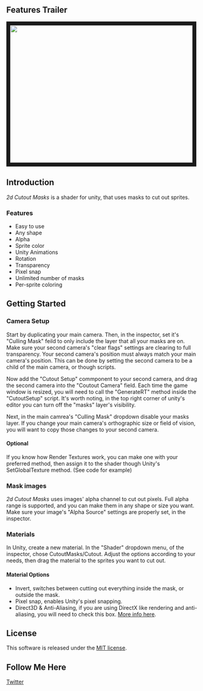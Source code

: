 ## Features Trailer
<a href="http://www.youtube.com/watch?feature=player_embedded&v=VUusYgx3ecM" target="_blank"><img src="http://img.youtube.com/vi/VUusYgx3ecM/0.jpg" width="480" height="360" border="10" /></a>

## Introduction
*2d Cutout Masks* is a shader for unity, that uses masks to cut out sprites. 

### Features
 - Easy to use
 - Any shape
 - Alpha
 - Sprite color
 - Unity Animations
 - Rotation
 - Transparency
 - Pixel snap
 - Unlimited number of masks
 - Per-sprite coloring
 
## Getting Started

### Camera Setup
Start by duplicating your main camera. Then, in the inspector, set it's "Culling Mask" feild to only include the layer that all your masks are on. Make sure your second camera's "clear flags" settings are clearing to full transparency. Your second camera's position must always match your main camera's position. This can be done by setting the second camera to be a child of the main camera, or though scripts.

Now add the "Cutout Setup" commponent to your second camera, and drag the second camera into the "Coutout Camera" field. Each time the game window is resized, you will need to call the "GenerateRT" method inside the "CutoutSetup" script. It's worth noting, in the top right corner of unity's editor you can turn off the "masks" layer's visibility.

Next, in the main camrea's "Culling Mask" dropdown disable your masks layer. If you change your main camera's orthographic size or field of vision, you will want to copy those changes to your second camera.

#### Optional
If you know how Render Textures work, you can make one with your preferred method, then assign it to the shader though Unity's SetGlobalTexture method. (See code for example)

### Mask images
*2d Cutout Masks* uses images' alpha channel to cut out pixels. Full alpha range is supported, and you can make them in any shape or size you want. Make sure your image's "Alpha Source" settings are properly set, in the inspector.

### Materials
In Unity, create a new material. In the "Shader" dropdown menu, of the inspector, chose CutoutMasks/Cutout. Adjust the options according to your needs, then drag the material to the sprites you want to cut out.

#### Material Options
- Invert, switches between cutting out everything inside the mask, or outside the mask.
- Pixel snap, enables Unity's pixel snapping.
- Direct3D & Anti-Aliasing, if you are using DirectX like rendering and anti-aliasing, you will need to check this box. [More info here](https://docs.unity3d.com/Manual/SL-PlatformDifferences.html).
 
## License
This software is released under the [MIT license](http://opensource.org/licenses/MIT).

## Follow Me Here
[Twitter](https://twitter.com/NathanLDearth)

